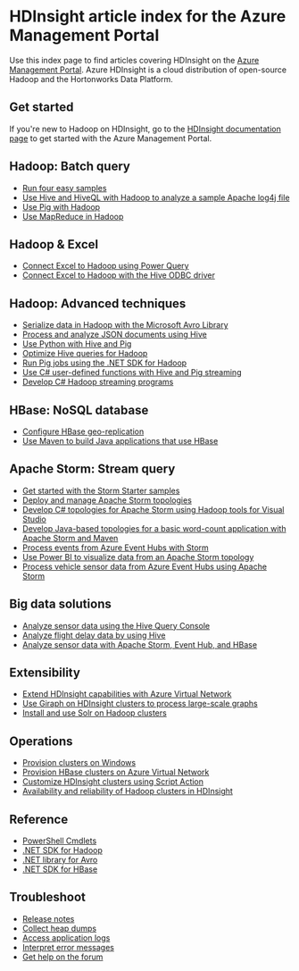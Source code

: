 <properties
   pageTitle="HDInsight article index for Azure Management Portal | Windows Azure"
   description="An index page with links to articles about HDInsight on the Azure Management Portal. Microsoft recommends the Azure Management Portal for new Hadoop clusters on HDInsight."
   services="hdinsight"
   documentationCenter="na"
   authors="cjgronlund"
   manager="pablissima"
   editor=""/>

<tags
	ms.service="hdinsight"
	ms.date="08/17/2015"
	wacn.date=""/>

# HDInsight article index for the Azure Management Portal

Use this index page to find articles covering HDInsight on the [Azure Management Portal](https://manage.windowsazure.cn/). Azure HDInsight is a cloud distribution of open-source Hadoop and the Hortonworks Data Platform.

## Get started

If you're new to Hadoop on HDInsight, go to the [HDInsight documentation page](/documentation/services/hdinsight/) to get started with the Azure Management Portal.

## Hadoop: Batch query

* [Run four easy samples](/documentation/articles/hdinsight-run-samples)
* [Use Hive and HiveQL with Hadoop to analyze a sample Apache log4j file](/documentation/articles/hdinsight-use-hive)
* [Use Pig with Hadoop](/documentation/articles/hdinsight-use-pig)
* [Use MapReduce in Hadoop](/documentation/articles/hdinsight-use-mapreduce)

## Hadoop & Excel

* [Connect Excel to Hadoop using Power Query](/documentation/articles/hdinsight-connect-excel-power-query)
* [Connect Excel to Hadoop with the Hive ODBC driver](/documentation/articles/hdinsight-connect-excel-hive-odbc-driver)


## Hadoop: Advanced techniques

* [Serialize data in Hadoop with the Microsoft Avro Library](/documentation/articles/hdinsight-dotnet-avro-serialization)
* [Process and analyze JSON documents using Hive](/documentation/articles/hdinsight-using-json-in-hive)
* [Use Python with Hive and Pig](/documentation/articles/hdinsight-python)
* [Optimize Hive queries for Hadoop](/documentation/articles/hdinsight-hadoop-optimize-hive-query-v1)
* [Run Pig jobs using the .NET SDK for Hadoop](hdinsight-hadoop-use-pig-dotnet-sdk-v1.md )
* [Use C# user-defined functions with Hive and Pig streaming](/documentation/articles/hdinsight-hadoop-hive-pig-udf-dotnet-csharp)
* [Develop C# Hadoop streaming programs](/documentation/articles/hdinsight-hadoop-develop-deploy-streaming-jobs)

## HBase: NoSQL database

* [Configure HBase geo-replication](/documentation/articles/hdinsight-hbase-geo-replication)
* [Use Maven to build Java applications that use HBase](/documentation/articles/hdinsight-hbase-build-java-maven)
## Apache Storm: Stream query

* [Get started with the Storm Starter samples](/documentation/articles/hdinsight-apache-storm-tutorial-get-started)
* [Deploy and manage Apache Storm topologies](/documentation/articles/hdinsight-storm-deploy-monitor-topology)
* [Develop C# topologies for Apache Storm using Hadoop tools for Visual Studio](/documentation/articles/hdinsight-storm-develop-csharp-visual-studio-topology)
* [Develop Java-based topologies for a basic word-count application with Apache Storm and Maven](/documentation/articles/hdinsight-storm-develop-java-topology)
* [Process events from Azure Event Hubs with Storm](/documentation/articles/hdinsight-storm-develop-csharp-event-hub-topology)
* [Use Power BI to visualize data from an Apache Storm topology](/documentation/articles/hdinsight-storm-power-bi-topology)
* [Process vehicle sensor data from Azure Event Hubs using Apache Storm](/documentation/articles/hdinsight-storm-iot-eventhub-documentdb)

## Big data solutions

* [Analyze sensor data using the Hive Query Console](/documentation/articles/hdinsight-hive-analyze-sensor-data)
* [Analyze flight delay data by using Hive](/documentation/articles/hdinsight-analyze-flight-delay-data)
* [Analyze sensor data with Apache Storm, Event Hub, and HBase](/documentation/articles/hdinsight-storm-sensor-data-analysis)

## Extensibility

* [Extend HDInsight capabilities with Azure Virtual Network](/documentation/articles/hdinsight-extend-hadoop-virtual-network)
* [Use Giraph on HDInsight clusters to process large-scale graphs](/documentation/articles/hdinsight-hadoop-giraph-install-v1)
* [Install and use Solr on Hadoop clusters](/documentation/articles/hdinsight-hadoop-solr-install-v1)

## Operations

* [Provision clusters on Windows](/documentation/articles/hdinsight-provision-clusters-v1)
* [Provision HBase clusters on Azure Virtual Network](/documentation/articles/hdinsight-hbase-provision-vnet-v1)
* [Customize HDInsight clusters using Script Action](/documentation/articles/hdinsight-hadoop-customize-cluster-v1)
* [Availability and reliability of Hadoop clusters in HDInsight](/documentation/articles/hdinsight-high-availability)

## Reference

* [PowerShell Cmdlets](https://msdn.microsoft.com/zh-cn/library/azure/dn858087.aspx)  
* [.NET SDK for Hadoop](http://msdn.microsoft.com/zh-cn/library/azure/dn469975.aspx)  
* [.NET library for Avro](https://hadoopsdk.codeplex.com/wikipage?title=Avro%20Library)  
* [.NET SDK for HBase](https://www.nuget.org/packages/Microsoft.HBase.Client/)  

## Troubleshoot

* [Release notes](/documentation/articles/hdinsight-release-notes)
* [Collect heap dumps](/documentation/articles/hdinsight-hadoop-collect-debug-heap-dumps)
* [Access application logs](/documentation/articles/hdinsight-hadoop-access-yarn-app-logs)
* [Interpret error messages](/documentation/articles/hdinsight-debug-jobs)
* [Get help on the forum](https://social.msdn.microsoft.com/forums/azure/home?forum=hdinsight)
